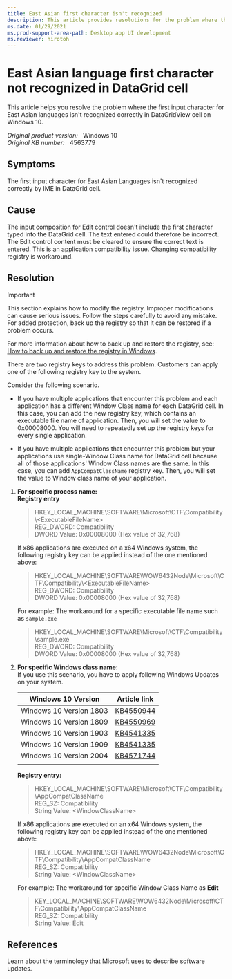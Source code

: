 ```yaml
---
title: East Asian first character isn't recognized
description: This article provides resolutions for the problem where the first input character for East Asian languages isn't recognized correctly in DataGridView cell on Windows 10.
ms.date: 01/29/2021
ms.prod-support-area-path: Desktop app UI development
ms.reviewer: hirotoh
---
```

# East Asian language first character not recognized in DataGrid cell

This article helps you resolve the problem where the first input character for East Asian languages isn't recognized correctly in DataGridView cell on Windows 10.

_Original product version:_ &nbsp; Windows 10  
_Original KB number:_ &nbsp; 4563779

## Symptoms

The first input character for East Asian Languages isn't recognized correctly by IME in DataGrid cell.

## Cause

The input composition for Edit control doesn't include the first character typed into the DataGrid cell. The text entered could therefore be incorrect.  The Edit control content must be cleared to ensure the correct text is entered. This is an application compatibility issue. Changing compatibility registry is workaround.

## Resolution

> [!IMPORTANT]
> This section explains how to modify the registry. Improper modifications can cause serious issues. Follow the steps carefully to avoid any mistake. For added protection, back up the registry so that it can be restored if a problem occurs.

For more information about how to back up and restore the registry, see: [How to back up and restore the registry in Windows](https://support.microsoft.com/help/322756).

There are two registry keys to address this problem. Customers can apply one of the following registry key to the system.

Consider the following scenario.

- If you have multiple applications that encounter this problem and each application has a different Window Class name for each DataGrid cell. In this case, you can add the new registry key, which contains an executable file name of application. Then, you will set the value to 0x00008000. You will need to repeatedly set up the registry keys for every single application.

- If you have multiple applications that encounter this problem but your applications use single-Window Class name for DataGrid cell because all of those applications' Window Class names are the same. In this case, you can add `AppCompatClassName` registry key. Then, you will set the value to Window class name of your application.

1. **For specific process name:**  
 **Registry entry**  

    > HKEY_LOCAL_MACHINE\SOFTWARE\Microsoft\CTF\Compatibility\\\<ExecutableFileName>  
    REG_DWORD: Compatibility  
    DWORD Value: 0x00008000 (Hex value of 32,768)

    If x86 applications are executed on a x64 Windows system, the following registry key can be applied instead of the one mentioned above:

    > HKEY_LOCAL_MACHINE\SOFTWARE\WOW6432Node\Microsoft\CTF\Compatibility\\\<ExecutableFileName>  
    REG_DWORD: Compatibility  
    DWORD Value: 0x00008000 (Hex value of 32,768)

    For example: The workaround for a specific executable file name such as `sample.exe`

    > HKEY_LOCAL_MACHINE\SOFTWARE\Microsoft\CTF\Compatibility\sample.exe  
    REG_DWORD: Compatibility  
    DWORD Value: 0x00008000 (Hex value of 32,768)

2. **For specific Windows class name:**  
 If you use this scenario, you have to apply following Windows Updates on your system.

    | Windows 10 Version| Article link |
    |---|---|
    | Windows 10 Version 1803| [KB4550944](https://support.microsoft.com/help/4550944) |
    | Windows 10 Version 1809| [KB4550969](https://support.microsoft.com/help/4550969) |
    | Windows 10 Version 1903| [KB4541335](https://support.microsoft.com/help/4541335) |
    | Windows 10 Version 1909| [KB4541335](https://support.microsoft.com/help/4541335) |
    | Windows 10 Version 2004| [KB4571744](https://support.microsoft.com/help/4571744) |
    |||

    **Registry entry:**  

    > HKEY_LOCAL_MACHINE\SOFTWARE\Microsoft\CTF\Compatibility\AppCompatClassName  
    REG_SZ: Compatibility  
    String Value: \<WindowClassName>

    If x86 applications are executed on an x64 Windows system, the following registry key can be applied instead of the one mentioned above:

    > HKEY_LOCAL_MACHINE\SOFTWARE\WOW6432Node\Microsoft\CTF\Compatibility\AppCompatClassName  
    REG_SZ: Compatibility  
    String Value: \<WindowClassName>

    For example: The workaround for specific Window Class Name as **Edit**
  
    > KEY_LOCAL_MACHINE\SOFTWARE\WOW6432Node\Microsoft\CTF\Compatibility\AppCompatClassName  
    REG_SZ: Compatibility  
    String Value: Edit

## References

Learn about the terminology that Microsoft uses to describe software updates.
